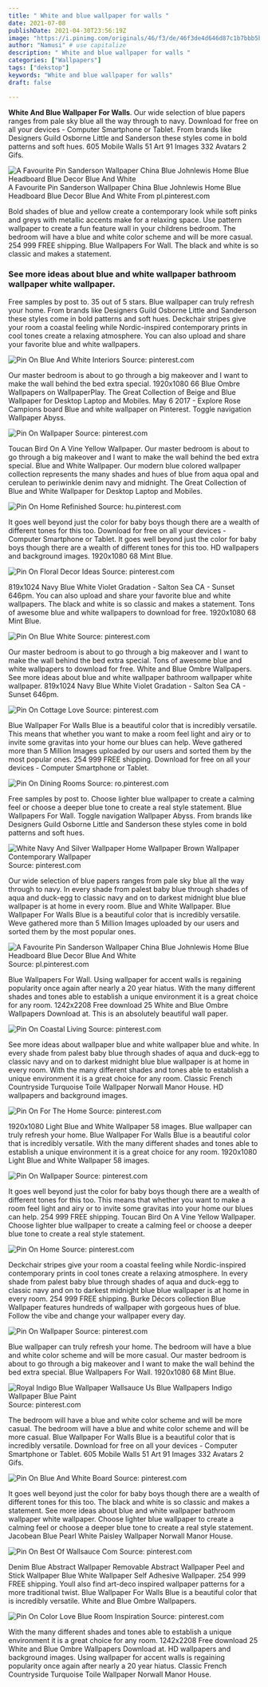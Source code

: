 ```yaml
---
title: " White and blue wallpaper for walls "
date: 2021-07-08
publishDate: 2021-04-30T23:56:19Z
image: "https://i.pinimg.com/originals/46/f3/de/46f3de4d646d87c1b7bbb5b60985a336.jpg"
author: "Namusi" # use capitalize
description: " White and blue wallpaper for walls "
categories: ["Wallpapers"]
tags: ["dekstop"]
keywords: "White and blue wallpaper for walls"
draft: false

---
```



**White And Blue Wallpaper For Walls**. Our wide selection of blue papers ranges from pale sky blue all the way through to navy. Download for free on all your devices - Computer Smartphone or Tablet. From brands like Designers Guild Osborne Little and Sanderson these styles come in bold patterns and soft hues. 605 Mobile Walls 51 Art 91 Images 332 Avatars 2 Gifs.

![A Favourite Pin Sanderson Wallpaper China Blue Johnlewis Home Blue Headboard Blue Decor Blue And White](https://i.pinimg.com/originals/a4/3d/c9/a43dc9e2a9660bf7c4f67ade6cc72eff.jpg "A Favourite Pin Sanderson Wallpaper China Blue Johnlewis Home Blue Headboard Blue Decor Blue And White")
A Favourite Pin Sanderson Wallpaper China Blue Johnlewis Home Blue Headboard Blue Decor Blue And White From pl.pinterest.com


Bold shades of blue and yellow create a contemporary look while soft pinks and greys with metallic accents make for a relaxing space. Use pattern wallpaper to create a fun feature wall in your childrens bedroom. The bedroom will have a blue and white color scheme and will be more casual. 254 999 FREE shipping. Blue Wallpapers For Wall. The black and white is so classic and makes a statement.

### See more ideas about blue and white wallpaper bathroom wallpaper white wallpaper.

Free samples by post to. 35 out of 5 stars. Blue wallpaper can truly refresh your home. From brands like Designers Guild Osborne Little and Sanderson these styles come in bold patterns and soft hues. Deckchair stripes give your room a coastal feeling while Nordic-inspired contemporary prints in cool tones create a relaxing atmosphere. You can also upload and share your favorite blue and white wallpapers.


![Pin On Blue And White Interiors](https://i.pinimg.com/originals/be/fa/e8/befae88300004fc7234a62f3e5ce826c.jpg "Pin On Blue And White Interiors")
Source: pinterest.com

Our master bedroom is about to go through a big makeover and I want to make the wall behind the bed extra special. 1920x1080 66 Blue Ombre Wallpapers on WallpaperPlay. The Great Collection of Beige and Blue Wallpaper for Desktop Laptop and Mobiles. May 6 2017 - Explore Rose Campions board Blue and white wallpaper on Pinterest. Toggle navigation Wallpaper Abyss.

![Pin On Wallpaper](https://i.pinimg.com/originals/da/fe/98/dafe9873e8b1cf1f103cbe28eda16349.jpg "Pin On Wallpaper")
Source: pinterest.com

Toucan Bird On A Vine Yellow Wallpaper. Our master bedroom is about to go through a big makeover and I want to make the wall behind the bed extra special. Blue and White Wallpaper. Our modern blue colored wallpaper collection represents the many shades and hues of blue from aqua opal and cerulean to periwinkle denim navy and midnight. The Great Collection of Blue and White Wallpaper for Desktop Laptop and Mobiles.

![Pin On Home Refinished](https://i.pinimg.com/originals/d3/0c/36/d30c361cbf5c9e684ca4f5ceab7aacdb.jpg "Pin On Home Refinished")
Source: hu.pinterest.com

It goes well beyond just the color for baby boys though there are a wealth of different tones for this too. Download for free on all your devices - Computer Smartphone or Tablet. It goes well beyond just the color for baby boys though there are a wealth of different tones for this too. HD wallpapers and background images. 1920x1080 68 Mint Blue.

![Pin On Floral Decor Ideas](https://i.pinimg.com/originals/74/34/db/7434db9ace1b706578a02f46d60a4541.jpg "Pin On Floral Decor Ideas")
Source: pinterest.com

819x1024 Navy Blue White Violet Gradation - Salton Sea CA - Sunset 646pm. You can also upload and share your favorite blue and white wallpapers. The black and white is so classic and makes a statement. Tons of awesome blue and white wallpapers to download for free. 1920x1080 68 Mint Blue.

![Pin On Blue White](https://i.pinimg.com/originals/c1/37/9c/c1379c131ded7ce89b3959c3adbd757e.jpg "Pin On Blue White")
Source: pinterest.com

Our master bedroom is about to go through a big makeover and I want to make the wall behind the bed extra special. Tons of awesome blue and white wallpapers to download for free. White and Blue Ombre Wallpapers. See more ideas about blue and white wallpaper bathroom wallpaper white wallpaper. 819x1024 Navy Blue White Violet Gradation - Salton Sea CA - Sunset 646pm.

![Pin On Cottage Love](https://i.pinimg.com/originals/9a/52/13/9a521350b6d4209c0a42cf965f0d30e3.jpg "Pin On Cottage Love")
Source: pinterest.com

Blue Wallpaper For Walls Blue is a beautiful color that is incredibly versatile. This means that whether you want to make a room feel light and airy or to invite some gravitas into your home our blues can help. Weve gathered more than 5 Million Images uploaded by our users and sorted them by the most popular ones. 254 999 FREE shipping. Download for free on all your devices - Computer Smartphone or Tablet.

![Pin On Dining Rooms](https://i.pinimg.com/originals/25/bb/c4/25bbc4c3029ae53254e3eeba2ec3d8f0.jpg "Pin On Dining Rooms")
Source: ro.pinterest.com

Free samples by post to. Choose lighter blue wallpaper to create a calming feel or choose a deeper blue tone to create a real style statement. Blue Wallpapers For Wall. Toggle navigation Wallpaper Abyss. From brands like Designers Guild Osborne Little and Sanderson these styles come in bold patterns and soft hues.

![White Navy And Silver Wallpaper Home Wallpaper Brown Wallpaper Contemporary Wallpaper](https://i.pinimg.com/originals/b9/4c/94/b94c94770b20e0847312c9a77c5dfa59.jpg "White Navy And Silver Wallpaper Home Wallpaper Brown Wallpaper Contemporary Wallpaper")
Source: pinterest.com

Our wide selection of blue papers ranges from pale sky blue all the way through to navy. In every shade from palest baby blue through shades of aqua and duck-egg to classic navy and on to darkest midnight blue blue wallpaper is at home in every room. Blue and White Wallpaper. Blue Wallpaper For Walls Blue is a beautiful color that is incredibly versatile. Weve gathered more than 5 Million Images uploaded by our users and sorted them by the most popular ones.

![A Favourite Pin Sanderson Wallpaper China Blue Johnlewis Home Blue Headboard Blue Decor Blue And White](https://i.pinimg.com/originals/a4/3d/c9/a43dc9e2a9660bf7c4f67ade6cc72eff.jpg "A Favourite Pin Sanderson Wallpaper China Blue Johnlewis Home Blue Headboard Blue Decor Blue And White")
Source: pl.pinterest.com

Blue Wallpapers For Wall. Using wallpaper for accent walls is regaining popularity once again after nearly a 20 year hiatus. With the many different shades and tones able to establish a unique environment it is a great choice for any room. 1242x2208 Free download 25 White and Blue Ombre Wallpapers Download at. This is an absolutely beautiful wall paper.

![Pin On Coastal Living](https://i.pinimg.com/originals/73/6d/7c/736d7ce8e5311aaf25949bd83a9216d6.jpg "Pin On Coastal Living")
Source: pinterest.com

See more ideas about wallpaper blue and white wallpaper blue and white. In every shade from palest baby blue through shades of aqua and duck-egg to classic navy and on to darkest midnight blue blue wallpaper is at home in every room. With the many different shades and tones able to establish a unique environment it is a great choice for any room. Classic French Countryside Turquoise Toile Wallpaper Norwall Manor House. HD wallpapers and background images.

![Pin On For The Home](https://i.pinimg.com/originals/a0/5e/8c/a05e8c3f337cc735109afe1bba257c22.jpg "Pin On For The Home")
Source: pinterest.com

1920x1080 Light Blue and White Wallpaper 58 images. Blue wallpaper can truly refresh your home. Blue Wallpaper For Walls Blue is a beautiful color that is incredibly versatile. With the many different shades and tones able to establish a unique environment it is a great choice for any room. 1920x1080 Light Blue and White Wallpaper 58 images.

![Pin On Wallpaper](https://i.pinimg.com/originals/55/e7/45/55e745b35dcd3df3e27849b67fd0f4bf.jpg "Pin On Wallpaper")
Source: pinterest.com

It goes well beyond just the color for baby boys though there are a wealth of different tones for this too. This means that whether you want to make a room feel light and airy or to invite some gravitas into your home our blues can help. 254 999 FREE shipping. Toucan Bird On A Vine Yellow Wallpaper. Choose lighter blue wallpaper to create a calming feel or choose a deeper blue tone to create a real style statement.

![Pin On Home](https://i.pinimg.com/736x/30/be/48/30be48feca6a68cc9acf77fe6ae16032.jpg "Pin On Home")
Source: pinterest.com

Deckchair stripes give your room a coastal feeling while Nordic-inspired contemporary prints in cool tones create a relaxing atmosphere. In every shade from palest baby blue through shades of aqua and duck-egg to classic navy and on to darkest midnight blue blue wallpaper is at home in every room. 254 999 FREE shipping. Burke Décors collection Blue Wallpaper features hundreds of wallpaper with gorgeous hues of blue. Follow the vibe and change your wallpaper every day.

![Pin On Wallpaper](https://i.pinimg.com/originals/57/c9/11/57c911de109729d2244d70359b0db9b8.png "Pin On Wallpaper")
Source: pinterest.com

Blue wallpaper can truly refresh your home. The bedroom will have a blue and white color scheme and will be more casual. Our master bedroom is about to go through a big makeover and I want to make the wall behind the bed extra special. Blue Wallpapers For Wall. 1920x1080 68 Mint Blue.

![Royal Indigo Blue Wallpaper Wallsauce Us Blue Wallpapers Indigo Wallpaper Blue Paint](https://i.pinimg.com/564x/fe/f6/ac/fef6ace9190a0dfe2a870e551e81be3e.jpg "Royal Indigo Blue Wallpaper Wallsauce Us Blue Wallpapers Indigo Wallpaper Blue Paint")
Source: pinterest.com

The bedroom will have a blue and white color scheme and will be more casual. The bedroom will have a blue and white color scheme and will be more casual. Blue Wallpaper For Walls Blue is a beautiful color that is incredibly versatile. Download for free on all your devices - Computer Smartphone or Tablet. 605 Mobile Walls 51 Art 91 Images 332 Avatars 2 Gifs.

![Pin On Blue And White Board](https://i.pinimg.com/originals/4a/41/07/4a4107bca55a20e2d05ee2a63bc77993.jpg "Pin On Blue And White Board")
Source: pinterest.com

It goes well beyond just the color for baby boys though there are a wealth of different tones for this too. The black and white is so classic and makes a statement. See more ideas about blue and white wallpaper bathroom wallpaper white wallpaper. Choose lighter blue wallpaper to create a calming feel or choose a deeper blue tone to create a real style statement. Jacobean Blue Pearl White Paisley Wallpaper Norwall Manor House.

![Pin On Best Of Wallsauce Com](https://i.pinimg.com/564x/ce/a1/7d/cea17d545985bd337d8b19d15901e2b8.jpg "Pin On Best Of Wallsauce Com")
Source: pinterest.com

Denim Blue Abstract Wallpaper Removable Abstract Wallpaper Peel and Stick Wallpaper Blue White Wallpaper Self Adhesive Wallpaper. 254 999 FREE shipping. Youll also find art-deco inspired wallpaper patterns for a more traditional twist. Blue Wallpaper For Walls Blue is a beautiful color that is incredibly versatile. White and Blue Ombre Wallpapers.

![Pin On Color Love Blue Room Inspiration](https://i.pinimg.com/originals/46/f3/de/46f3de4d646d87c1b7bbb5b60985a336.jpg "Pin On Color Love Blue Room Inspiration")
Source: pinterest.com

With the many different shades and tones able to establish a unique environment it is a great choice for any room. 1242x2208 Free download 25 White and Blue Ombre Wallpapers Download at. HD wallpapers and background images. Using wallpaper for accent walls is regaining popularity once again after nearly a 20 year hiatus. Classic French Countryside Turquoise Toile Wallpaper Norwall Manor House.

